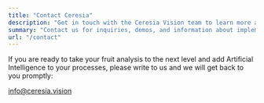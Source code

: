 ```yaml
---
title: "Contact Ceresia"
description: "Get in touch with the Ceresia Vision team to learn more about our AI solutions for agriculture."
summary: "Contact us for inquiries, demos, and information about implementing our computer vision system."
url: "/contact"
---
```


If you are ready to take your fruit analysis to the next level and add Artificial Intelligence to your processes, please write to us and we will get back to you promptly:

info@ceresia.vision